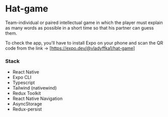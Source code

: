 # Hat-game
Team-individual or paired intellectual game in which the player must explain as many words as possible in a short time so that his partner can guess them.

To check the app, you'll have to install Expo on your phone and scan the QR code from the link -> [https://expo.dev/@vladyffka1/hat-game]  

### Stack
* React Native
* Expo CLI
* Typescript
* Tailwind (nativewind)
* Redux Toolkit
* React Native Navigation
* AsyncStorage
* Redux-persist
